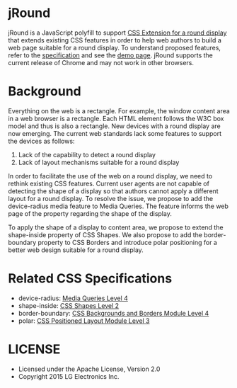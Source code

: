 ﻿# jRound
jRound is a JavaScript polyfill to support [CSS Extension for a round display](http://dev.w3.org/csswg/css-round-display) that extends existing CSS features in order to help web authors to build a web page suitable for a round display. To understand proposed features, refer to the [specification](http://dev.w3.org/csswg/css-round-display/) and see the [demo page](http://lgewst.github.io/jRound/demo/index.html). jRound supports the current release of Chrome and may not work in other browsers. 


Background
======
Everything on the web is a rectangle. For example, the window content area in a web browser is a rectangle. Each HTML element follows the W3C box model and thus is also a rectangle. New devices with a round display are now emerging. The current web standards lack some features to support the devices as follows:

 1. Lack of the capability to detect a round display
 2. Lack of layout mechanisms suitable for a round display
 
In order to facilitate the use of the web on a round display, we need to rethink existing CSS features.
Current user agents are not capable of detecting the shape of a display so that authors cannot apply a different layout for a round display. To resolve the issue, we propose to add the device-radius media feature to Media Queries. The feature informs the web page of the property regarding the shape of the display.

To apply the shape of a display to content area, we propose to extend the shape-inside property of CSS Shapes. We also propose to add the border-boundary property to CSS Borders and introduce polar positioning for a better web design suitable for a round display.


Related CSS Specifications
======
- device-radius: [Media Queries Level 4](http://dev.w3.org/csswg/mediaqueries-4/)
- shape-inside: [CSS Shapes Level 2](http://dev.w3.org/csswg/css-shapes-2/)
- border-boundary: [CSS Backgrounds and Borders Module Level 4](http://dev.w3.org/csswg/css-backgrounds-4/)
- polar: [CSS Positioned Layout Module Level 3](http://dev.w3.org/csswg/css-position/)


LICENSE
======
- Licensed under the Apache License, Version 2.0
- Copyright 2015 LG Electronics Inc.

